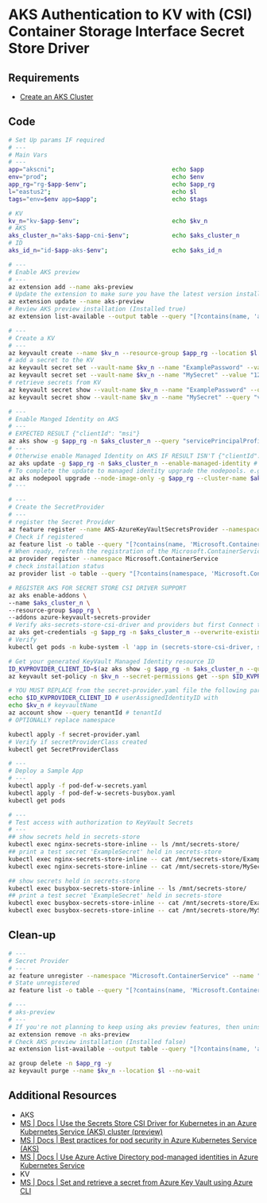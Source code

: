 # AKS Authentication to KV with (CSI) Container Storage Interface Secret Store Driver

## Requirements

- [Create an AKS Cluster][5]

## Code

```bash
# Set Up params IF required
# ---
# Main Vars
# ---
app="akscni";                                 echo $app
env="prod";                                   echo $env
app_rg="rg-$app-$env";                        echo $app_rg
l="eastus2";                                  echo $l
tags="env=$env app=$app";                     echo $tags

# KV
kv_n="kv-$app-$env";                          echo $kv_n
# AKS
aks_cluster_n="aks-$app-cni-$env";            echo $aks_cluster_n
# ID
aks_id_n="id-$app-aks-$env";                  echo $aks_id_n
```

```bash
# ---
# Enable AKS preview
# ---
az extension add --name aks-preview
# Update the extension to make sure you have the latest version installed
az extension update --name aks-preview
# Review AKS preview installation (Installed true)
az extension list-available --output table --query "[?contains(name, 'aks-preview')]"

# ---
# Create a KV
# ---
az keyvault create --name $kv_n --resource-group $app_rg --location $l --tags $tags
# add a secret to the KV
az keyvault secret set --vault-name $kv_n --name "ExamplePassword" --value "123456789"
az keyvault secret set --vault-name $kv_n --name "MySecret" --value "123"
# retrieve secrets from KV
az keyvault secret show --vault-name $kv_n --name "ExamplePassword" --query "value"
az keyvault secret show --vault-name $kv_n --name "MySecret" --query "value"

# ---
# Enable Manged Identity on AKS
# ---
# EXPECTED RESULT {"clientId": "msi"}
az aks show -g $app_rg -n $aks_cluster_n --query "servicePrincipalProfile"
# ---
# Otherwise enable Managed Identity on AKS IF RESULT ISN'T {"clientId": "msi"}
az aks update -g $app_rg -n $aks_cluster_n --enable-managed-identity # RUN ONLY IF RESULT ISN'T {"clientId": "msi"}
# To complete the update to managed identity upgrade the nodepools. e.g.
az aks nodepool upgrade --node-image-only -g $app_rg --cluster-name $aks_cluster_n -n nodepool1
# ---

# ---
# Create the SecretProvider
# ---
# register the Secret Provider
az feature register --name AKS-AzureKeyVaultSecretsProvider --namespace Microsoft.ContainerService
# Check if registered
az feature list -o table --query "[?contains(name, 'Microsoft.ContainerService/AKS-AzureKeyVaultSecretsProvider')].{Name:name,State:properties.state}"
# When ready, refresh the registration of the Microsoft.ContainerService resource provider by using the az provider register command:
az provider register --namespace Microsoft.ContainerService
# check installation status
az provider list -o table --query "[?contains(namespace, 'Microsoft.ContainerService')]"

# REGISTER AKS FOR SECRET STORE CSI DRIVER SUPPORT
az aks enable-addons \
--name $aks_cluster_n \
--resource-group $app_rg \
--addons azure-keyvault-secrets-provider
# Verify aks-secrets-store-csi-driver and providers but first Connect to your AKS cluster
az aks get-credentials -g $app_rg -n $aks_cluster_n --overwrite-existing
# Verify
kubectl get pods -n kube-system -l 'app in (secrets-store-csi-driver, secrets-store-provider-azure)'

# Get your generated KeyVault Managed Identity resource ID
ID_KVPROVIDER_CLIENT_ID=$(az aks show -g $app_rg -n $aks_cluster_n --query "addonProfiles.azureKeyvaultSecretsProvider.identity.clientId" --out tsv); echo $ID_KVPROVIDER_CLIENT_ID
az keyvault set-policy -n $kv_n --secret-permissions get --spn $ID_KVPROVIDER_CLIENT_ID

# YOU MUST REPLACE from the secret-provider.yaml file the following parameters
echo $ID_KVPROVIDER_CLIENT_ID # userAssignedIdentityID with
echo $kv_n # keyvaultName
az account show --query tenantId # tenantId
# OPTIONALLY replace namespace

kubectl apply -f secret-provider.yaml
# Verify if secretProviderClass created
kubectl get SecretProviderClass

# ---
# Deploy a Sample App
# ---
kubectl apply -f pod-def-w-secrets.yaml
kubectl apply -f pod-def-w-secrets-busybox.yaml
kubectl get pods

# ---
# Test access with authorization to KeyVault Secrets
# ---
## show secrets held in secrets-store
kubectl exec nginx-secrets-store-inline -- ls /mnt/secrets-store/
## print a test secret 'ExampleSecret' held in secrets-store
kubectl exec nginx-secrets-store-inline -- cat /mnt/secrets-store/ExamplePassword
kubectl exec nginx-secrets-store-inline -- cat /mnt/secrets-store/MySecret

## show secrets held in secrets-store
kubectl exec busybox-secrets-store-inline -- ls /mnt/secrets-store/
## print a test secret 'ExampleSecret' held in secrets-store
kubectl exec busybox-secrets-store-inline -- cat /mnt/secrets-store/ExamplePassword
kubectl exec busybox-secrets-store-inline -- cat /mnt/secrets-store/MySecret
```

## Clean-up

```bash
# ---
# Secret Provider
# ---
az feature unregister --namespace "Microsoft.ContainerService" --name "AKS-AzureKeyVaultSecretsProvider"
# State unregistered
az feature list -o table --query "[?contains(name, 'Microsoft.ContainerService/AKS-AzureKeyVaultSecretsProvider')].{Name:name,State:properties.state}"

# ---
# aks-preview
# ---
# If you're not planning to keep using aks preview features, then uninstall aks-preview
az extension remove -n aks-preview
# Check AKS preview installation (Installed false)
az extension list-available --output table --query "[?contains(name, 'aks-preview')]"

az group delete -n $app_rg -y
az keyvault purge --name $kv_n --location $l --no-wait
```

## Additional Resources

- AKS
- [MS | Docs | Use the Secrets Store CSI Driver for Kubernetes in an Azure Kubernetes Service (AKS) cluster (preview)][4]
- [MS | Docs | Best practices for pod security in Azure Kubernetes Service (AKS)][1]
- [MS | Docs | Use Azure Active Directory pod-managed identities in Azure Kubernetes Service][2]
- KV
- [MS | Docs | Set and retrieve a secret from Azure Key Vault using Azure CLI][3]

[1]: https://docs.microsoft.com/en-us/azure/aks/developer-best-practices-pod-security
[2]: https://docs.microsoft.com/en-us/azure/aks/use-azure-ad-pod-identity
[3]: https://docs.microsoft.com/en-us/azure/key-vault/secrets/quick-create-cli
[4]: https://docs.microsoft.com/en-us/azure/aks/csi-secrets-store-driver
[5]: ./../aks_cni.md
